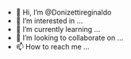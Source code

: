 - 👋 Hi, I’m @Donizettireginaldo
- 👀 I’m interested in ...
- 🌱 I’m currently learning ...
- 💞️ I’m looking to collaborate on ...
- 📫 How to reach me ...

<!---
Donizettireginaldo/Donizettireginaldo is a ✨ special ✨ repository because its `README.md` (this file) appears on your GitHub profile.
You can click the Preview link to take a look at your changes.
--->
